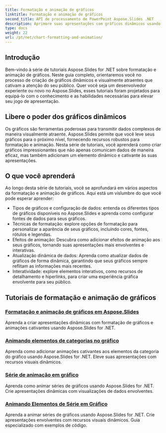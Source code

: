 ```yaml
---
title: Formatação e animação de gráficos
linktitle: Formatação e animação de gráficos
second_title: API de processamento de PowerPoint Aspose.Slides .NET
description: Aprimore suas apresentações com gráficos dinâmicos usando Aspose.Slides for .NET. Aprenda a formatação e animação de gráficos passo a passo. Eleve suas habilidades de apresentação hoje!
type: docs
weight: 22
url: /pt/net/chart-formatting-and-animation/
---
```


## Introdução

Bem-vindo à série de tutoriais Aspose.Slides for .NET sobre formatação e animação de gráficos. Neste guia completo, orientaremos você no processo de criação de gráficos dinâmicos e visualmente atraentes que cativam a atenção do seu público. Quer você seja um desenvolvedor experiente ou novo no Aspose.Slides, esses tutoriais foram projetados para equipá-lo com o conhecimento e as habilidades necessárias para elevar seu jogo de apresentação.

## Libere o poder dos gráficos dinâmicos

Os gráficos são ferramentas poderosas para transmitir dados complexos de maneira visualmente atraente. Aspose.Slides permite que você leve seus gráficos para o próximo nível, fornecendo recursos robustos para formatação e animação. Nesta série de tutoriais, você aprenderá como criar gráficos impressionantes que não apenas comunicam dados de maneira eficaz, mas também adicionam um elemento dinâmico e cativante às suas apresentações.

## O que você aprenderá

Ao longo desta série de tutoriais, você se aprofundará em vários aspectos da formatação e animação de gráficos. Aqui está um vislumbre do que você pode esperar aprender:

- Tipos de gráficos e configuração de dados: entenda os diferentes tipos de gráficos disponíveis no Aspose.Slides e aprenda como configurar fontes de dados para seus gráficos.
- Técnicas de formatação: explore opções de formatação para personalizar a aparência de seus gráficos, incluindo cores, fontes, rótulos e legendas.
- Efeitos de animação: Descubra como adicionar efeitos de animação aos seus gráficos, tornando suas apresentações mais envolventes e interativas.
- Atualização dinâmica de dados: Aprenda como atualizar dados de gráficos de forma dinâmica, garantindo que seus gráficos sempre reflitam as informações mais recentes.
- Interatividade: explore elementos interativos, como recursos de detalhamento e hiperlinks, para criar uma experiência gráfica envolvente para seu público.

## Tutoriais de formatação e animação de gráficos
### [Formatação e animação de gráficos em Aspose.Slides](./chart-formatting-and-animation/)
Aprenda a criar apresentações dinâmicas com formatação de gráficos e animações cativantes usando Aspose.Slides for .NET.
### [Animando elementos de categorias no gráfico](./animating-categories-elements/)
Aprenda como adicionar animações cativantes aos elementos da categoria do gráfico usando Aspose.Slides for .NET. Eleve suas apresentações com recursos visuais dinâmicos.
### [Série de animação em gráfico](./animating-series/)
Aprenda como animar séries de gráficos usando Aspose.Slides for .NET. Crie apresentações dinâmicas com visualizações de dados envolventes.
### [Animando Elementos de Série em Gráfico](./animating-series-elements/)
Aprenda a animar séries de gráficos usando Aspose.Slides for .NET. Crie apresentações envolventes com recursos visuais dinâmicos. Guia especializado com exemplos de código.